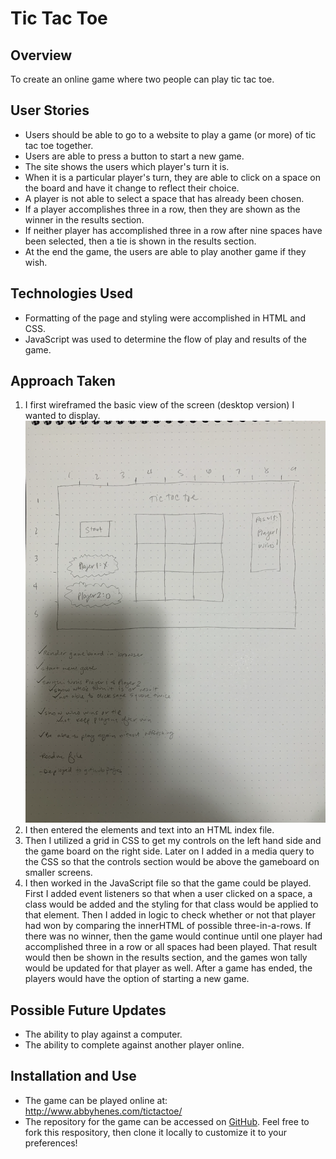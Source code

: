 # Tic Tac Toe

## Overview
To create an online game where two people can play tic tac toe. 

## User Stories
- Users should be able to go to a website to play a game (or more) of tic tac toe together. 
- Users are able to press a button to start a new game. 
- The site shows the users which player's turn it is. 
- When it is a particular player's turn, they are able to click on a space on the board and have it change to reflect their choice. 
- A player is not able to select a space that has already been chosen. 
- If a player accomplishes three in a row, then they are shown as the winner in the results section. 
- If neither player has accomplished three in a row after nine spaces have been selected, then a tie is shown in the results section.
- At the end the game, the users are able to play another game if they wish. 

## Technologies Used
- Formatting of the page and styling were accomplished in HTML and CSS.
- JavaScript was used to determine the flow of play and results of the game.

## Approach Taken
1. I first wireframed the basic view of the screen (desktop version) I wanted to display. 
![image of wireframe](resources/images/wireframe.png)
2. I then entered the elements and text into an HTML index file. 
3. Then I utilized a grid in CSS to get my controls on the left hand side and the game board on the right side. Later on I added in a media query to the CSS so that the controls section would be above the gameboard on smaller screens.
4. I then worked in the JavaScript file so that the game could be played. First I added event listeners so that when a user clicked on a space, a class would be added and the styling for that class would be applied to that element. Then I added in logic to check whether or not that player had won by comparing the innerHTML of possible three-in-a-rows. If there was no winner, then the game would continue until one player had accomplished three in a row or all spaces had been played. That result would then be shown in the results section, and the games won tally would be updated for that player as well. After a game has ended, the players would have the option of starting a new game. 

## Possible Future Updates
- The ability to play against a computer.
- The ability to complete against another player online. 

## Installation and Use
- The game can be played online at: http://www.abbyhenes.com/tictactoe/
- The repository for the game can be accessed on [GitHub](https://github.com/dinowaffles/tictactoe). Feel free to fork this respository, then clone it locally to customize it to your preferences!
